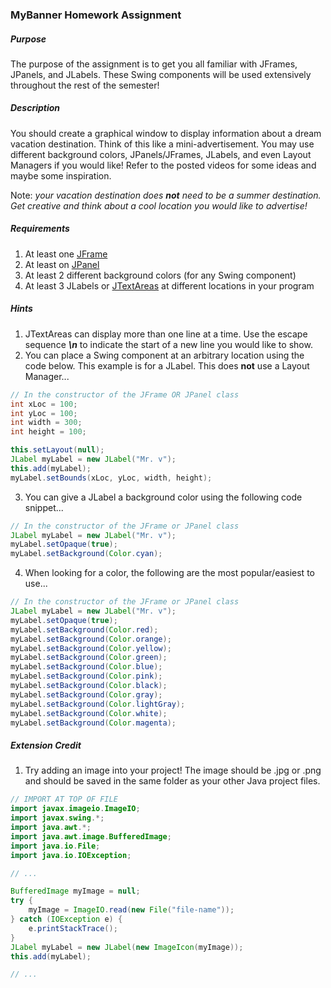 ### MyBanner Homework Assignment

##### Purpose
The purpose of the assignment is to get you all familiar with JFrames, JPanels, and JLabels. These Swing components will be used 
extensively throughout the rest of the semester!

##### Description
You should create a graphical window to display information about a dream vacation destination. Think of this like a mini-advertisement.
You may use different background colors, JPanels/JFrames, JLabels, and even Layout Managers if you would like! Refer to the posted 
videos for some ideas and maybe some inspiration.

Note: *your vacation destination does **not** need to be a summer destination. Get creative and think about a cool 
location you would like to advertise!*

##### Requirements
1. At least one [JFrame](https://docs.oracle.com/javase/7/docs/api/javax/swing/JFrame.html)
2. At least on [JPanel](https://docs.oracle.com/javase/7/docs/api/javax/swing/JPanel.html)
3. At least 2 different background colors (for any Swing component)
4. At least 3 JLabels or [JTextAreas](https://docs.oracle.com/javase/7/docs/api/javax/swing/JTextArea.html) at different locations in your program

##### Hints
1. JTextAreas can display more than one line at a time. Use the escape sequence ***\n*** to indicate the start of a new line you would 
like to show.
2. You can place a Swing component at an arbitrary location using the code below. This example is for a JLabel. This does **not** use a
Layout Manager...

```java
// In the constructor of the JFrame OR JPanel class
int xLoc = 100;
int yLoc = 100;
int width = 300;
int height = 100;

this.setLayout(null);
JLabel myLabel = new JLabel("Mr. v");
this.add(myLabel);
myLabel.setBounds(xLoc, yLoc, width, height);
```

3. You can give a JLabel a background color using the following code snippet...

```java
// In the constructor of the JFrame or JPanel class
JLabel myLabel = new JLabel("Mr. v");
myLabel.setOpaque(true);
myLabel.setBackground(Color.cyan);
```

4. When looking for a color, the following are the most popular/easiest to use...
```java
// In the constructor of the JFrame or JPanel class
JLabel myLabel = new JLabel("Mr. v");
myLabel.setOpaque(true);
myLabel.setBackground(Color.red);
myLabel.setBackground(Color.orange);
myLabel.setBackground(Color.yellow);
myLabel.setBackground(Color.green);
myLabel.setBackground(Color.blue);
myLabel.setBackground(Color.pink);
myLabel.setBackground(Color.black);
myLabel.setBackground(Color.gray);
myLabel.setBackground(Color.lightGray);
myLabel.setBackground(Color.white);
myLabel.setBackground(Color.magenta);
```
##### Extension Credit
1. Try adding an image into your project! The image should be .jpg or .png and should be saved in the same folder as your other Java
project files.
```java
// IMPORT AT TOP OF FILE
import javax.imageio.ImageIO;
import javax.swing.*;
import java.awt.*;
import java.awt.image.BufferedImage;
import java.io.File;
import java.io.IOException;

// ...

BufferedImage myImage = null;
try {
    myImage = ImageIO.read(new File("file-name"));
} catch (IOException e) {
    e.printStackTrace();
}
JLabel myLabel = new JLabel(new ImageIcon(myImage));
this.add(myLabel);

// ...
```


